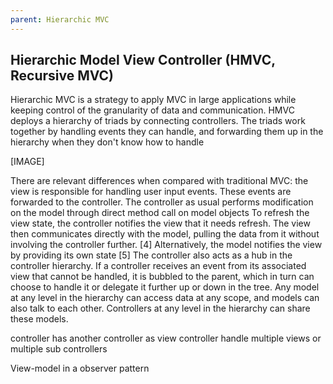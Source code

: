 ```yaml
---
parent: Hierarchic MVC
---
```

Hierarchic Model View Controller (HMVC, Recursive MVC)
------------------------------------------------------

Hierarchic MVC is a strategy to apply MVC in large applications while keeping
control of the granularity of data and communication. HMVC deploys a hierarchy
of triads by connecting controllers. The triads work together by handling
events they can handle, and forwarding them up in the hierarchy when they don't
know how to handle

[IMAGE]

There are relevant differences when compared with traditional MVC:
the view is responsible for handling user input events. These events are
forwarded to the controller.  The controller as usual performs modification on
the model through direct method call on model objects To refresh the view
state, the controller notifies the view that it needs refresh. The view then
communicates directly with the model, pulling the data from it without
involving the controller further. [4] Alternatively, the model notifies the
view by providing its own state [5] The controller also acts as a hub in the
controller hierarchy. If a controller receives an event from its associated
view that cannot be handled, it is bubbled to the parent, which in turn can
choose to handle it or delegate it further up or down in the tree.  Any model
at any level in the hierarchy can access data at any scope, and models can also
talk to each other. Controllers at any level in the hierarchy can share these
models.

controller has another controller as view
controller handle multiple views or multiple sub controllers

View-model in a observer pattern

